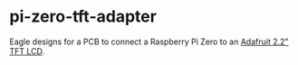 # pi-zero-tft-adapter

Eagle designs for a PCB to connect a Raspberry Pi Zero to an [Adafruit 2.2" TFT LCD](https://www.adafruit.com/products/1480).
